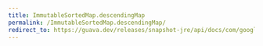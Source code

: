 ```yaml
---
title: ImmutableSortedMap.descendingMap
permalink: /ImmutableSortedMap.descendingMap/
redirect_to: https://guava.dev/releases/snapshot-jre/api/docs/com/google/common/collect/ImmutableSortedMap.html#descendingMap--
---
```

